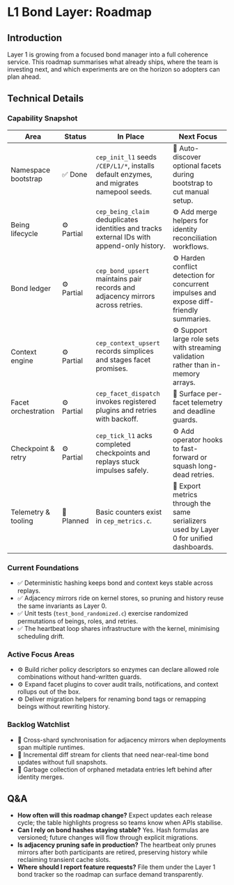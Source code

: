 # L1 Bond Layer: Roadmap

## Introduction
Layer 1 is growing from a focused bond manager into a full coherence service. This roadmap summarises what already ships, where the team is investing next, and which experiments are on the horizon so adopters can plan ahead.

## Technical Details
### Capability Snapshot
| Area | Status | In Place | Next Focus |
| --- | --- | --- | --- |
| Namespace bootstrap | ✅ Done | `cep_init_l1` seeds `/CEP/L1/*`, installs default enzymes, and migrates namepool seeds. | 📌 Auto-discover optional facets during bootstrap to cut manual setup. |
| Being lifecycle | ⚙️ Partial | `cep_being_claim` deduplicates identities and tracks external IDs with append-only history. | ⚙️ Add merge helpers for identity reconciliation workflows. |
| Bond ledger | ⚙️ Partial | `cep_bond_upsert` maintains pair records and adjacency mirrors across retries. | ⚙️ Harden conflict detection for concurrent impulses and expose diff-friendly summaries. |
| Context engine | ⚙️ Partial | `cep_context_upsert` records simplices and stages facet promises. | ⚙️ Support large role sets with streaming validation rather than in-memory arrays. |
| Facet orchestration | ⚙️ Partial | `cep_facet_dispatch` invokes registered plugins and retries with backoff. | 📌 Surface per-facet telemetry and deadline guards. |
| Checkpoint & retry | ⚙️ Partial | `cep_tick_l1` acks completed checkpoints and replays stuck impulses safely. | ⚙️ Add operator hooks to fast-forward or squash long-dead retries. |
| Telemetry & tooling | 🚧 Planned | Basic counters exist in `cep_metrics.c`. | 🚧 Export metrics through the same serializers used by Layer 0 for unified dashboards. |

### Current Foundations
- ✅ Deterministic hashing keeps bond and context keys stable across replays.
- ✅ Adjacency mirrors ride on kernel stores, so pruning and history reuse the same invariants as Layer 0.
- ✅ Unit tests (`test_bond_randomized.c`) exercise randomized permutations of beings, roles, and retries.
- ✅ The heartbeat loop shares infrastructure with the kernel, minimising scheduling drift.

### Active Focus Areas
- ⚙️ Build richer policy descriptors so enzymes can declare allowed role combinations without hand-written guards.
- ⚙️ Expand facet plugins to cover audit trails, notifications, and context rollups out of the box.
- ⚙️ Deliver migration helpers for renaming bond tags or remapping beings without rewriting history.

### Backlog Watchlist
- 📎 Cross-shard synchronisation for adjacency mirrors when deployments span multiple runtimes.
- 📎 Incremental diff stream for clients that need near-real-time bond updates without full snapshots.
- 📎 Garbage collection of orphaned metadata entries left behind after identity merges.

## Q&A
- **How often will this roadmap change?** Expect updates each release cycle; the table highlights progress so teams know when APIs stabilise.
- **Can I rely on bond hashes staying stable?** Yes. Hash formulas are versioned; future changes will flow through explicit migrations.
- **Is adjacency pruning safe in production?** The heartbeat only prunes mirrors after both participants are retired, preserving history while reclaiming transient cache slots.
- **Where should I report feature requests?** File them under the Layer 1 bond tracker so the roadmap can surface demand transparently.
